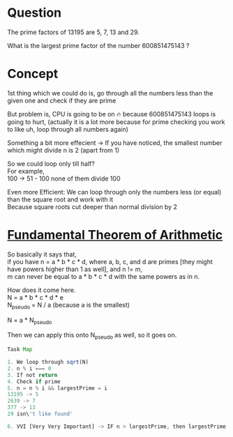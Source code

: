 # Question

The prime factors of 13195 are 5, 7, 13 and 29.

What is the largest prime factor of the number 600851475143 ?

# Concept

1st thing which we could do is, go through all the numbers less than the given one and check if they are prime

But problem is, CPU is going to be on 🔥 because 600851475143 loops is going to hurt, (actually it is a lot more because for prime checking you work to like uh, loop through all numbers again)  

Something a bit more effecient -> If you have noticed, the smallest number which might divide n is 2 (apart from 1)  

So we could loop only till half?  
For example,   	
100 -> 51 - 100 none of them divide 100  

Even more Efficient: We can loop through only the numbers less (or equal) than the square root and work with it   
Because square roots cut deeper than normal division by 2

# [Fundamental Theorem of Arithmetic](https://en.wikipedia.org/wiki/Fundamental_theorem_of_arithmetic)

So basically it says that,  
if you have n = a * b * c * d, where a, b, c, and d are primes [they might have powers higher than 1 as well], and n != m,  
m can never be equal to a * b * c * d with the same powers as in n.

How does it come here.  
N = a * b * c * d * e  
N<sub>pseudo</sub> = N / a (because a is the smallest)  

N = a * N<sub>pseudo</sub>  

Then we can apply this onto N<sub>pseudo</sub> as well, so it goes on.

```js
Task Map

1. We loop through sqrt(N)
2. n % i === 0
3. If not return
4. Check if prime
5. n = n % i && largestPrime = i
13195 -> 5 
2639 -> 7
377 -> 13
29 isn\'t like found'

6. VVI [Very Very Important] -> IF n > largestPrime, then largestPrime = n
```